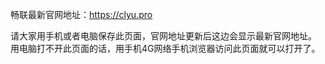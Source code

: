 畅联最新官网地址：https://clyu.pro


请大家用手机或者电脑保存此页面，官网地址更新后这边会显示最新官网地址。 用电脑打不开此页面的话，用手机4G网络手机浏览器访问此页面就可以打开了。
